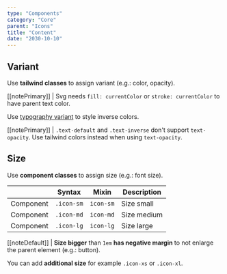 ```yaml
---
type: "Components"
category: "Core"
parent: "Icons"
title: "Content"
date: "2030-10-10"
---
```


## Variant

Use **tailwind classes** to assign variant (e.g.: color, opacity).


[[notePrimary]]
| Svg needs `fill: currentColor` or `stroke: currentColor` to have parent text color.

<demo>
  <demovanilla src="vanilla/components/core/icons/variant">
  </demovanilla>
</demo>

Use [typography variant](/components/core/typography/content#variant) to style inverse colors.

[[notePrimary]]
| `.text-default` and `.text-inverse` don't support `text-opacity`. Use tailwind colors instead when using `text-opacity`.

<demo>
  <demovanilla src="vanilla/components/core/icons/variant-inverse">
  </demovanilla>
</demo>

## Size

Use **component classes** to assign size (e.g.: font size).

<div class="table-scroll">

|                      | Syntax                          | Mixin            | Description                   |
| ----------------------- | ----------------------------------------- | -----------------------------| ----------------------------- |
| Component                  | `.icon-sm`                     | `icon-sm`                | Size small            |
| Component                  | `.icon-md`                     | `icon-md`                | Size medium            |
| Component                  | `.icon-lg`                     | `icon-lg`                | Size large            |

</div>

[[noteDefault]]
| **Size bigger** than `1em` **has negative margin** to not enlarge the parent element (e.g.: button).

<demo>
  <demovanilla src="vanilla/components/core/icons/size">
  </demovanilla>
</demo>

You can add **additional size** for example `.icon-xs` or `.icon-xl`.
